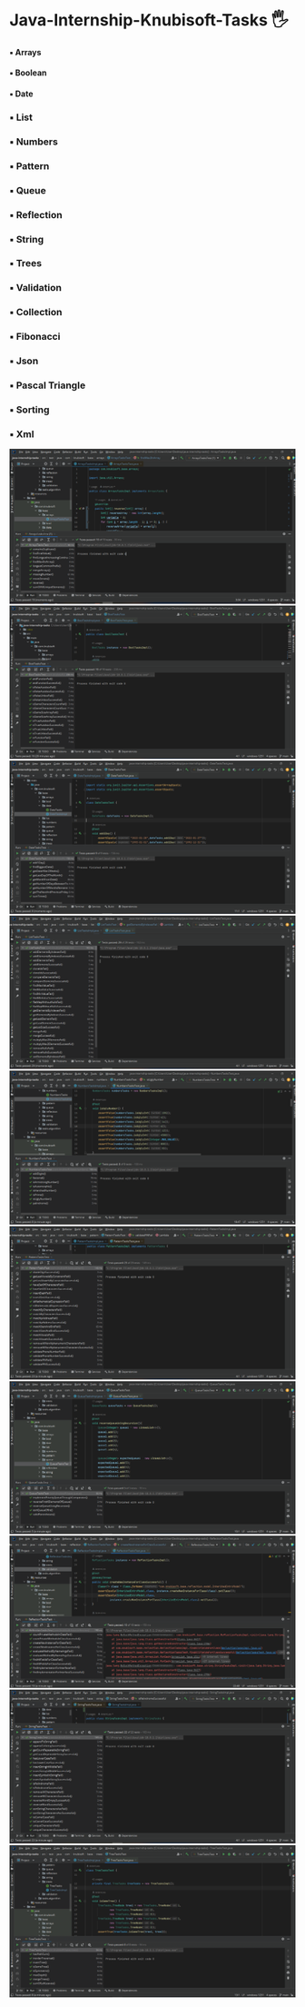 <h1 align>Java-Internship-Knubisoft-Tasks 🖐</h1>
<h4>▪️ Arrays</h4>
<h4>▪️ Boolean</h4>
<h4>▪️ Date</h4>
<h3>▪️ List</h3>
<h3>▪️ Numbers</h3>
<h3>▪️ Pattern</h3>
<h3>▪️ Queue</h3>
<h3>▪️ Reflection</h3>
<h3>▪️ String</h3>
<h3>▪️ Trees</h3>
<h3>▪️ Validation</h3>
<h3>▪️ Collection</h3>
<h3>▪️ Fibonacci</h3>
<h3>▪️ Json</h3>
<h3>▪️ Pascal Triangle</h3>
<h3>▪️ Sorting</h3>
<h3>▪️ Xml</h3>
<img src="README images/01_Arrays.png" alt="Logo">
<img src="README images/02_Bool.png" alt="Logo">
<img src="README images/03_Date.png" alt="Logo">
<img src="README images/04_List.png" alt="Logo">
<img src="README images/05_Number.png" alt="Logo">
<img src="README images/06_Pattern.png" alt="Logo">
<img src="README images/07_Queue.png" alt="Logo">
<img src="README images/08_Reflection.png" alt="Logo">
<img src="README images/09_String.png" alt="Logo">
<img src="README images/10_Tree.png" alt="Logo">
